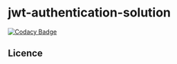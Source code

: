 # jwt-authentication-solution

[![Codacy Badge](https://api.codacy.com/project/badge/Grade/bf96e6403dc44b079fa7862a8af41ccf)](https://www.codacy.com/app/tpn/jwt-authentication-solution?utm_source=github.com&amp;utm_medium=referral&amp;utm_content=nimjetushar/jwt-authentication-solution&amp;utm_campaign=Badge_Grade)

## Licence
